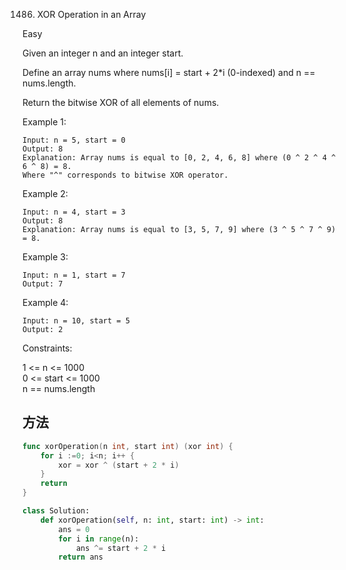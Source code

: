 1486. XOR Operation in an Array


Easy


Given an integer n and an integer start.

Define an array nums where nums[i] = start + 2*i (0-indexed) and n == nums.length.

Return the bitwise XOR of all elements of nums.

 

Example 1:

```
Input: n = 5, start = 0
Output: 8
Explanation: Array nums is equal to [0, 2, 4, 6, 8] where (0 ^ 2 ^ 4 ^ 6 ^ 8) = 8.
Where "^" corresponds to bitwise XOR operator.
```

Example 2:

```
Input: n = 4, start = 3
Output: 8
Explanation: Array nums is equal to [3, 5, 7, 9] where (3 ^ 5 ^ 7 ^ 9) = 8.
```

Example 3:

```
Input: n = 1, start = 7
Output: 7
```

Example 4:

```
Input: n = 10, start = 5
Output: 2
```

Constraints:

1 <= n <= 1000  
0 <= start <= 1000  
n == nums.length


## 方法

```go
func xorOperation(n int, start int) (xor int) {
    for i :=0; i<n; i++ {
        xor = xor ^ (start + 2 * i)
    }
    return
}
```


```python
class Solution:
    def xorOperation(self, n: int, start: int) -> int:
        ans = 0
        for i in range(n):
            ans ^= start + 2 * i
        return ans
```